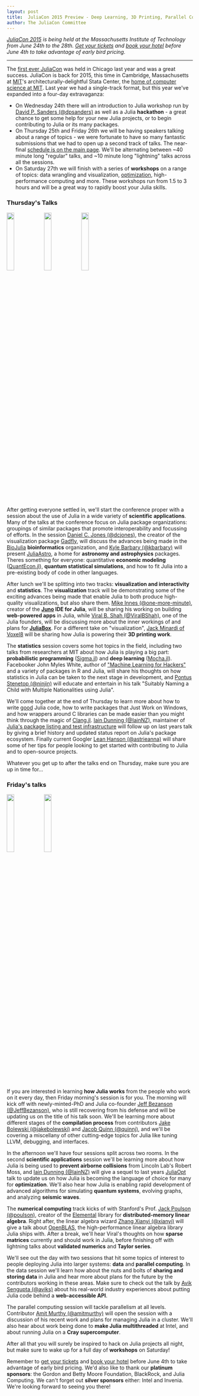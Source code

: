 ```yaml
---
layout: post
title:  JuliaCon 2015 Preview - Deep Learning, 3D Printing, Parallel Computing, and so much more
author: The JuliaCon Committee
---
```


*[JuliaCon 2015](http://juliacon.org) is being held at the Massachusetts Institute of Technology from June 24th to the 28th. [Get your tickets](http://www.eventbrite.com/e/juliacon-2015-tickets-16517619645) and [book your hotel](http://juliacon.org/#accom) before June 4th to take advantage of early bird pricing.*

---

The [first ever JuliaCon](http://juliacon.org/2014/) was held in Chicago last year and was a great success. JuliaCon is back for 2015, this time in Cambridge, Massachusetts at [MIT](http://web.mit.edu/)'s architecturally-delightful Stata Center, the [home of computer science at MIT](https://www.csail.mit.edu/). Last year we had a single-track format, but this year we've expanded into a four-day extravaganza:

* On Wednesday 24th there will an introduction to Julia workshop run by [David P. Sanders (@dpsanders)](https://github.com/dpsanders) as well as a Julia **hackathon** - a great chance to get some help for your new Julia projects, or to begin contributing to Julia or its many packages.
* On Thursday 25th and Friday 26th we will be having speakers talking about a range of topics - we were fortunate to have so many fantastic submissions that we had to open up a second track of talks. The near-final [schedule is on the main page](http://juliacon.org). We'll be alternating between ~40 minute long "regular" talks, and ~10 minute long "lightning" talks across all the sessions.
* On Saturday 27th we will finish with a series of **workshops** on a range of topics: data wrangling and visualization, [optimization](http://juliaopt.org), high-performance computing and more. These workshops run from 1.5 to 3 hours and will be a great way to rapidly boost your Julia skills.

### Thursday's Talks

<img src="https://avatars3.githubusercontent.com/u/6486271" width="20%"><img src="http://juliaastro.github.io/images/logo.svg" width="20%"><img src="https://www.juliabox.org/assets/img/juliacloudlogo.png" width="20%">

After getting everyone settled in, we'll start the conference proper with a session about the use of Julia in a wide variety of **scientific applications**. Many of the talks at the conference focus on Julia package organizations: groupings of similar packages that promote interoperability and focussing of efforts. In the session [Daniel C. Jones (@dcjones)](https://github.com/dcjones), the creator of the visualization package [Gadfly](http://gadflyjl.org), will discuss the advances being made in the [BioJulia](https://github.com/BioJulia) **bioinformatics** organization, and [Kyle Barbary (@kbarbary)](https://github.com/kbarbary) will present [JuliaAstro](http://juliaastro.github.io/), a home for **astronomy and astrophysics** packages. Theres something for everyone: quantitative **economic modeling** ([QuantEcon.jl](http://quantecon.org/)), **quantum statistical simulations**, and how to fit Julia into a pre-existing body of code in other languages.

After lunch we'll be splitting into two tracks: **visualization and interactivity** and **statistics**. The **visualization** track will be demonstrating some of the exciting advances being made that enable Julia to both produce high-quality visualizations, but also share them. [Mike Innes (@one-more-minute)](https://github.com/one-more-minute), creator of the **[Juno](http://junolab.org/) IDE for Julia**, will be sharing his working on building **web-powered apps** in Julia, while [Viral B. Shah (@ViralBShah)](https://github.com/ViralBShah), one of the Julia founders, will be discussing more about the inner workings of and plans for **[JuliaBox](http://juliabox.org)**. For a different take on "visualization", [Jack Minardi of Voxel8](https://github.com/jminardi) will be sharing how Julia is powering their **3D printing work**.

The **statistics** session covers some hot topics in the field, including two talks from researchers at MIT about how Julia is playing a big part: **probabilistic programming** ([Sigma.jl](https://github.com/zenna/Sigma.jl)) and **deep learning** ([Mocha.jl](https://github.com/pluskid/Mocha.jl)). Facebooker John Myles White, author of ["Machine Learning for Hackers"](http://shop.oreilly.com/product/0636920018483.do) and a variety of packages in R and Julia, will share his thoughts on how statistics in Julia can be taken to the next stage in development, and [Pontus Stenetop (@ninjin)](https://github.com/ninjin) will educate and entertain in his talk "Suitably Naming a Child with Multiple Nationalities using Julia".

We'll come together at the end of Thursday to learn more about how to write [good](https://github.com/tonyhffong/Lint.jl) Julia code, how to write packages that Just Work on Windows, and how wrappers around C libraries can be made easier than you might think through the magic of [Clang.jl](https://github.com/ihnorton/Clang.jl). [Iain Dunning (@IainNZ)](http://github.com/IainNZ), maintainer of [Julia's package listing and test infrastructure](http://pkg.julialang.org) will follow up on last years talk by giving a brief history and updated status report on Julia's package ecosystem. Finally current Googler [Lean Hanson (@astrieanna)](https://github.com/astrieanna) will share some of her tips for people looking to get started with contributing to Julia and to open-source projects.

Whatever you get up to after the talks end on Thursday, make sure you are up in time for...

### Friday's talks

<img src="http://www.juliaopt.org/images/juliaopt.svg" width="20%"><img src="https://camo.githubusercontent.com/12d691a97c0fb8364be856247ceb90c9204c2e01/687474703a2f2f6c6962656c656d656e74616c2e6f72672f5f7374617469632f656c656d656e74616c2e706e67" width="20%">

If you are interested in learning **how Julia works** from the people who work on it every day, then Friday morning's session is for you. The morning will kick off with newly-minted-PhD and Julia co-founder [Jeff Bezanson (@JeffBezanson)](https://github.com/JeffBezanson), who is still recovering from his defense and will be updating us on the title of his talk soon. We'll be learning more about different stages of the **compilation process** from contributors [Jake Bolewski (@jakebolewski)](https://github.com/jakebolewski) and [Jacob Quinn (@quinnj)](https://github.com/quinnj), and we'll be covering a miscellany of other cutting-edge topics for Julia like tuning LLVM, debugging, and interfaces.

In the afternoon we'll have four sessions split across two rooms. In the second **scientific applications** session we'll be learning more about how Julia is being used to **prevent airborne collisions** from Lincoln Lab's Robert Moss, and [Iain Dunning (@IainNZ)](http://github.com/IainNZ) will give a sequel to last years [JuliaOpt](http://juliaopt.org) talk to update us on how Julia is becoming the language of choice for many for **optimization**. We'll also hear how Julia is enabling rapid development of advanced algorithms for simulating **quantum systems**, evolving graphs, and analyzing **seismic waves**.

The **numerical computing** track kicks of with Stanford's Prof. [Jack Poulson (@poulson)](https://github.com/poulson), creator of the [Elemental](https://github.com/elemental/Elemental) library for **distributed-memory linear algebra**. Right after, the linear algebra wizard [Zhang Xianyi (@xianyi)](https://github.com/xianyi) will give a talk about [OpenBLAS](https://github.com/xianyi/OpenBLAS), the high-performance linear algebra library Julia ships with. After a break, we'll hear Viral's thoughts on how **sparse matrices** currently and should work in Julia, before finishing off with lightning talks about **validated numerics** and **Taylor series**.

We'll see out the day with two sessions that hit some topics of interest to people deploying Julia into larger systems: **data** and **parallel computing**. In the data session we'll learn how about the nuts and bolts of **sharing and storing data** in Julia and hear more about plans for the future by the contributors working in these areas. Make sure to check out the talk by [Avik Sengupta (@aviks)](https://github.com/aviks) about his real-world industry experiences about putting Julia code behind a **web-accessible API**.

The parallel computing session will tackle parallelism at all levels. Contributor [Amit Murthy (@amitmurthy)](https://github.com/amitmurthy/) will open the session with a discussion of his recent work and plans for managing Julia in a cluster. We'll also hear about work being done to **make Julia multithreaded** at Intel, and about running Julia on a **Cray supercomputer**. 

After all that you will surely be inspired to hack on Julia projects all night, but make sure to wake up for a full day of **workshops** on Saturday!

Remember to [get your tickets](http://www.eventbrite.com/e/juliacon-2015-tickets-16517619645) and [book your hotel](http://juliacon.org/#accom) before June 4th to take advantage of early bird pricing. We'd also like to thank our **platinum sponsors**: the Gordon and Betty Moore Foundation, BlackRock, and Julia Computing. We can't forget out **silver sponsors** either: Intel and Invenia. We're looking forward to seeing you there!
